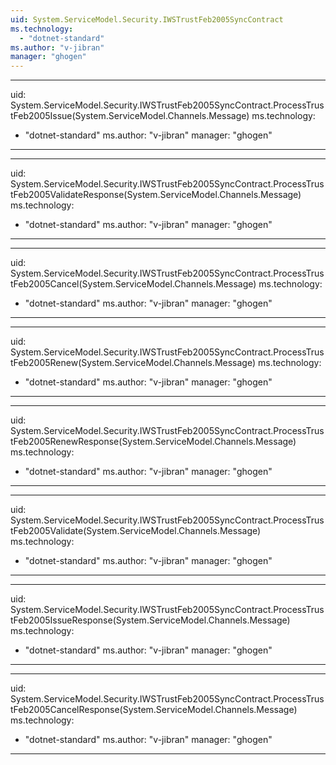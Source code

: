```yaml
---
uid: System.ServiceModel.Security.IWSTrustFeb2005SyncContract
ms.technology: 
  - "dotnet-standard"
ms.author: "v-jibran"
manager: "ghogen"
---
```


---
uid: System.ServiceModel.Security.IWSTrustFeb2005SyncContract.ProcessTrustFeb2005Issue(System.ServiceModel.Channels.Message)
ms.technology: 
  - "dotnet-standard"
ms.author: "v-jibran"
manager: "ghogen"
---

---
uid: System.ServiceModel.Security.IWSTrustFeb2005SyncContract.ProcessTrustFeb2005ValidateResponse(System.ServiceModel.Channels.Message)
ms.technology: 
  - "dotnet-standard"
ms.author: "v-jibran"
manager: "ghogen"
---

---
uid: System.ServiceModel.Security.IWSTrustFeb2005SyncContract.ProcessTrustFeb2005Cancel(System.ServiceModel.Channels.Message)
ms.technology: 
  - "dotnet-standard"
ms.author: "v-jibran"
manager: "ghogen"
---

---
uid: System.ServiceModel.Security.IWSTrustFeb2005SyncContract.ProcessTrustFeb2005Renew(System.ServiceModel.Channels.Message)
ms.technology: 
  - "dotnet-standard"
ms.author: "v-jibran"
manager: "ghogen"
---

---
uid: System.ServiceModel.Security.IWSTrustFeb2005SyncContract.ProcessTrustFeb2005RenewResponse(System.ServiceModel.Channels.Message)
ms.technology: 
  - "dotnet-standard"
ms.author: "v-jibran"
manager: "ghogen"
---

---
uid: System.ServiceModel.Security.IWSTrustFeb2005SyncContract.ProcessTrustFeb2005Validate(System.ServiceModel.Channels.Message)
ms.technology: 
  - "dotnet-standard"
ms.author: "v-jibran"
manager: "ghogen"
---

---
uid: System.ServiceModel.Security.IWSTrustFeb2005SyncContract.ProcessTrustFeb2005IssueResponse(System.ServiceModel.Channels.Message)
ms.technology: 
  - "dotnet-standard"
ms.author: "v-jibran"
manager: "ghogen"
---

---
uid: System.ServiceModel.Security.IWSTrustFeb2005SyncContract.ProcessTrustFeb2005CancelResponse(System.ServiceModel.Channels.Message)
ms.technology: 
  - "dotnet-standard"
ms.author: "v-jibran"
manager: "ghogen"
---
